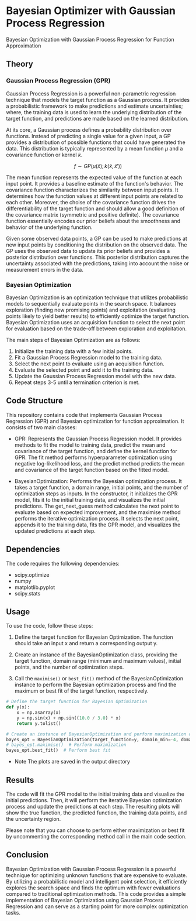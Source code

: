 # Bayesian Optimizer with Gaussian Process Regression
 Bayesian Optimization with Gaussian Process Regression for Function Approximation

## Theory

### Gaussian Process Regression (GPR)
Gaussian Process Regression is a powerful non-parametric regression technique that models the target function as a Gaussian process. It provides a probabilistic framework to make predictions and estimate uncertainties; where, the training data is used to learn the underlying distribution of the target function, and predictions are made based on the learned distribution.

At its core, a Gaussian process defines a probability distribution over functions. Instead of predicting a single value for a given input, a GP provides a distribution of possible functions that could have generated the data. This distribution is typically represented by a mean function $\mu$ and a covariance function or kernel $k$.

```math
f \sim GP(\mu(\bar{x}); k(\bar{x}, \bar{x}'))
```

The mean function represents the expected value of the function at each input point. It provides a baseline estimate of the function's behavior. The covariance function  characterizes the similarity between input points. It determines how the function values at different input points are related to each other. Moreover, the choise of the covariance function drives the differentiability of the target function and should allow a good definition of the covariance matrix (symmetric and positive definite). The covariance function essentially encodes our prior beliefs about the smoothness and behavior of the underlying function.

Given some observed data points, a GP can be used to make predictions at new input points by conditioning the distribution on the observed data. The GP uses the observed data to update its prior beliefs and provides a posterior distribution over functions. This posterior distribution captures the uncertainty associated with the predictions, taking into account the noise or measurement errors in the data. 

### Bayesian Optimization
Bayesian Optimization is an optimization technique that utilizes probabilistic models to sequentially evaluate points in the search space. It balances exploration (finding new promising points) and exploitation (evaluating points likely to yield better results) to efficiently optimize the target function. Bayesian Optimization uses an acquisition function to select the next point for evaluation based on the trade-off between exploration and exploitation.

The main steps of Bayesian Optimization are as follows:
1. Initialize the training data with a few initial points.
2. Fit a Gaussian Process Regression model to the training data.
3. Select the next point to evaluate using an acquisition function.
4. Evaluate the selected point and add it to the training data.
5. Update the Gaussian Process Regression model with the new data.
6. Repeat steps 3-5 until a termination criterion is met.

## Code Structure

This repository contains code that implements Gaussian Process Regression (GPR) and Bayesian optimization for function approximation. It consists of two main classes:

- GPR: Represents the Gaussian Process Regression model. It provides methods to fit the model to training data, predict the mean and covariance of the target function, and define the kernel function for GPR. The fit method performs hyperparameter optimization using negative log-likelihood loss, and the predict method predicts the mean and covariance of the target function based on the fitted model.

- BayesianOptimization: Performs the Bayesian optimization process. It takes a target function, a domain range, initial points, and the number of optimization steps as inputs. In the constructor, it initializes the GPR model, fits it to the initial training data, and visualizes the initial predictions. The get_next_guess method calculates the next point to evaluate based on expected improvement, and the maximise method performs the iterative optimization process. It selects the next point, appends it to the training data, fits the GPR model, and visualizes the updated predictions at each step.

## Dependencies
The code requires the following dependencies:

- scipy.optimize
- numpy
- matplotlib.pyplot
- scipy.stats

## Usage
To use the code, follow these steps:

1. Define the target function for Bayesian Optimization. The function should take an input x and return a corresponding output y.

2. Create an instance of the BayesianOptimization class, providing the target function, domain range (minimum and maximum values), initial points, and the number of optimization steps.

3. Call the `maximise()` or `best_fit()` method of the BayesianOptimization instance to perform the Bayesian optimization process and find the maximum or best fit of the target function, respectively.

```python
# Define the target function for Bayesian Optimization
def y(x):
    x = np.asarray(x)
    y = np.sin(x) + np.sin((10.0 / 3.0) * x)
    return y.tolist()

# Create an instance of BayesianOptimization and perform maximization or best fit
bayes_opt = BayesianOptimization(target_function=y, domain_min=-4, domain_max=16, initial_points=[3, 4, 5, 9])
# bayes_opt.maximise()  # Perform maximization
bayes_opt.best_fit()  # Perform best fit
```
* Note
The plots are saved in the output directory
 
## Results
The code will fit the GPR model to the initial training data and visualize the initial predictions. Then, it will perform the iterative Bayesian optimization process and update the predictions at each step. The resulting plots will show the true function, the predicted function, the training data points, and the uncertainty region.

Please note that you can choose to perform either maximization or best fit by uncommenting the corresponding method call in the main code section.

## Conclusion
Bayesian Optimization with Gaussian Process Regression is a powerful technique for optimizing unknown functions that are expensive to evaluate. By utilizing a probabilistic model and intelligent point selection, it efficiently explores the search space and finds the optimum with fewer evaluations compared to traditional optimization methods. This code provides a simple implementation of Bayesian Optimization using Gaussian Process Regression and can serve as a starting point for more complex optimization tasks. 